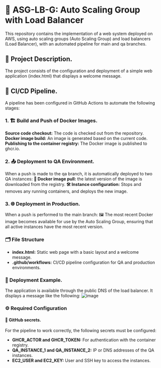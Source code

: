 # 🚀 ASG-LB-G: Auto Scaling Group with Load Balancer
This repository contains the implementation of a web system deployed on AWS, using auto scaling groups (Auto Scaling Group) and load balancers (Load Balancer), with an automated pipeline for main and qa branches.

## 📖 Project Description.
The project consists of the configuration and deployment of a simple web application (index.html) that displays a welcome message. 

## 🔧 CI/CD Pipeline.
A pipeline has been configured in GitHub Actions to automate the following stages:

### 1. 🏗️ Build and Push of Docker Images.
**Source code checkout:** The code is checked out from the repository.
**Docker image build:** An image is generated based on the current code.
**Publishing to the container registry:** The Docker image is published to ghcr.io.

### 2. 📤 Deployment to QA Environment.
When a push is made to the qa branch, it is automatically deployed to two QA instances:
**🔄 Docker image pull:** the latest version of the image is downloaded from the registry.
**🛠️ Instance configuration:** Stops and removes any running containers, and deploys the new image.

### 3. 🌐 Deployment in Production.
When a push is performed to the main branch:
🖼️ The most recent Docker image becomes available for use by the Auto Scaling Group, ensuring that all active instances have the most recent version.

### 🗂️ File Structure
- **index.html:** Static web page with a basic layout and a welcome message.
- **.github/workflows:** CI/CD pipeline configuration for QA and production environments.

### 🌟 Deployment Example.
The application is available through the public DNS of the load balancer. It displays a message like the following:
![image](https://github.com/user-attachments/assets/7fb5c521-cd89-4239-b465-9ced0d58413b)

### ⚙️ Required Configuration
#### 🔑 GitHub secrets.
For the pipeline to work correctly, the following secrets must be configured:
- **GHCR_ACTOR and GHCR_TOKEN:** For authentication with the container registry.
- **QA_INSTANCE_1 and QA_INSTANCE_2:** IP or DNS addresses of the QA instances.
- **EC2_USER and EC2_KEY:** User and SSH key to access the instances.
